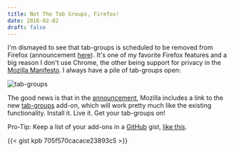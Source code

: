 ```yaml
---
title: Not The Tab Groups, Firefox!
date: 2016-02-02
draft: false
---
```


I'm dismayed to see that tab-groups is scheduled to be removed from Firefox (announcement
[here](https://support.mozilla.org/en-US/kb/tab-groups-removal)). It's one of my favorite Firefox features and a big
reason I don't use Chrome, the other being support for privacy in the [Mozilla
Manifesto](https://www.mozilla.org/en-US/about/manifesto/). I always have a pile of tab-groups open:


![tab-groups](/image/tab-groups-768x355.png)

The good news is that in the [announcement](https://support.mozilla.org/en-US/kb/tab-groups-removal), Mozilla includes a
link to the new [tab-groups](https://addons.mozilla.org/en-US/firefox/addon/tab-groups-panorama/) add-on, which will
work pretty much like the existing functionality. Install it. Live it. Get your tab-groups on!


Pro-Tip: Keep a list of your add-ons in a [GitHub](https://github.com/) gist, [like
this](https://gist.github.com/kpb/705f570cacace23893c5).

{{< gist kpb 705f570cacace23893c5 >}}
